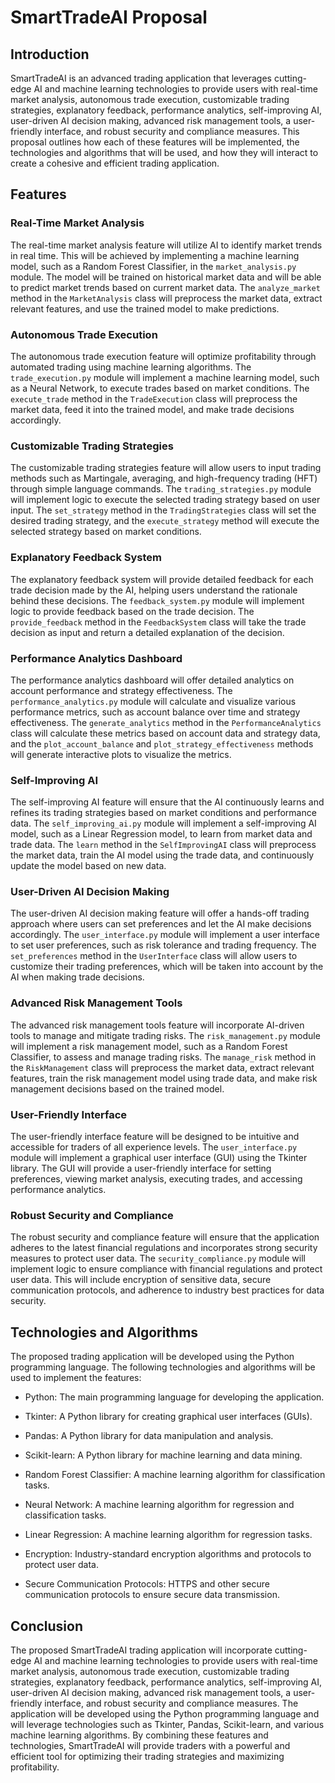 # SmartTradeAI Proposal

## Introduction

SmartTradeAI is an advanced trading application that leverages cutting-edge AI and machine learning technologies to provide users with real-time market analysis, autonomous trade execution, customizable trading strategies, explanatory feedback, performance analytics, self-improving AI, user-driven AI decision making, advanced risk management tools, a user-friendly interface, and robust security and compliance measures. This proposal outlines how each of these features will be implemented, the technologies and algorithms that will be used, and how they will interact to create a cohesive and efficient trading application.

## Features

### Real-Time Market Analysis

The real-time market analysis feature will utilize AI to identify market trends in real time. This will be achieved by implementing a machine learning model, such as a Random Forest Classifier, in the `market_analysis.py` module. The model will be trained on historical market data and will be able to predict market trends based on current market data. The `analyze_market` method in the `MarketAnalysis` class will preprocess the market data, extract relevant features, and use the trained model to make predictions.

### Autonomous Trade Execution

The autonomous trade execution feature will optimize profitability through automated trading using machine learning algorithms. The `trade_execution.py` module will implement a machine learning model, such as a Neural Network, to execute trades based on market conditions. The `execute_trade` method in the `TradeExecution` class will preprocess the market data, feed it into the trained model, and make trade decisions accordingly.

### Customizable Trading Strategies

The customizable trading strategies feature will allow users to input trading methods such as Martingale, averaging, and high-frequency trading (HFT) through simple language commands. The `trading_strategies.py` module will implement logic to execute the selected trading strategy based on user input. The `set_strategy` method in the `TradingStrategies` class will set the desired trading strategy, and the `execute_strategy` method will execute the selected strategy based on market conditions.

### Explanatory Feedback System

The explanatory feedback system will provide detailed feedback for each trade decision made by the AI, helping users understand the rationale behind these decisions. The `feedback_system.py` module will implement logic to provide feedback based on the trade decision. The `provide_feedback` method in the `FeedbackSystem` class will take the trade decision as input and return a detailed explanation of the decision.

### Performance Analytics Dashboard

The performance analytics dashboard will offer detailed analytics on account performance and strategy effectiveness. The `performance_analytics.py` module will calculate and visualize various performance metrics, such as account balance over time and strategy effectiveness. The `generate_analytics` method in the `PerformanceAnalytics` class will calculate these metrics based on account data and strategy data, and the `plot_account_balance` and `plot_strategy_effectiveness` methods will generate interactive plots to visualize the metrics.

### Self-Improving AI

The self-improving AI feature will ensure that the AI continuously learns and refines its trading strategies based on market conditions and performance data. The `self_improving_ai.py` module will implement a self-improving AI model, such as a Linear Regression model, to learn from market data and trade data. The `learn` method in the `SelfImprovingAI` class will preprocess the market data, train the AI model using the trade data, and continuously update the model based on new data.

### User-Driven AI Decision Making

The user-driven AI decision making feature will offer a hands-off trading approach where users can set preferences and let the AI make decisions accordingly. The `user_interface.py` module will implement a user interface to set user preferences, such as risk tolerance and trading frequency. The `set_preferences` method in the `UserInterface` class will allow users to customize their trading preferences, which will be taken into account by the AI when making trade decisions.

### Advanced Risk Management Tools

The advanced risk management tools feature will incorporate AI-driven tools to manage and mitigate trading risks. The `risk_management.py` module will implement a risk management model, such as a Random Forest Classifier, to assess and manage trading risks. The `manage_risk` method in the `RiskManagement` class will preprocess the market data, extract relevant features, train the risk management model using trade data, and make risk management decisions based on the trained model.

### User-Friendly Interface

The user-friendly interface feature will be designed to be intuitive and accessible for traders of all experience levels. The `user_interface.py` module will implement a graphical user interface (GUI) using the Tkinter library. The GUI will provide a user-friendly interface for setting preferences, viewing market analysis, executing trades, and accessing performance analytics.

### Robust Security and Compliance

The robust security and compliance feature will ensure that the application adheres to the latest financial regulations and incorporates strong security measures to protect user data. The `security_compliance.py` module will implement logic to ensure compliance with financial regulations and protect user data. This will include encryption of sensitive data, secure communication protocols, and adherence to industry best practices for data security.

## Technologies and Algorithms

The proposed trading application will be developed using the Python programming language. The following technologies and algorithms will be used to implement the features:

- Python: The main programming language for developing the application.

- Tkinter: A Python library for creating graphical user interfaces (GUIs).

- Pandas: A Python library for data manipulation and analysis.

- Scikit-learn: A Python library for machine learning and data mining.

- Random Forest Classifier: A machine learning algorithm for classification tasks.

- Neural Network: A machine learning algorithm for regression and classification tasks.

- Linear Regression: A machine learning algorithm for regression tasks.

- Encryption: Industry-standard encryption algorithms and protocols to protect user data.

- Secure Communication Protocols: HTTPS and other secure communication protocols to ensure secure data transmission.

## Conclusion

The proposed SmartTradeAI trading application will incorporate cutting-edge AI and machine learning technologies to provide users with real-time market analysis, autonomous trade execution, customizable trading strategies, explanatory feedback, performance analytics, self-improving AI, user-driven AI decision making, advanced risk management tools, a user-friendly interface, and robust security and compliance measures. The application will be developed using the Python programming language and will leverage technologies such as Tkinter, Pandas, Scikit-learn, and various machine learning algorithms. By combining these features and technologies, SmartTradeAI will provide traders with a powerful and efficient tool for optimizing their trading strategies and maximizing profitability.